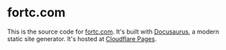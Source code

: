 # fortc.com

This is the source code for [fortc.com](https://fortc.com). It's built with [Docusaurus](https://docusaurus.io/), a modern static site generator. It's hosted at [Cloudflare Pages](https://pages.cloudflare.com/).
